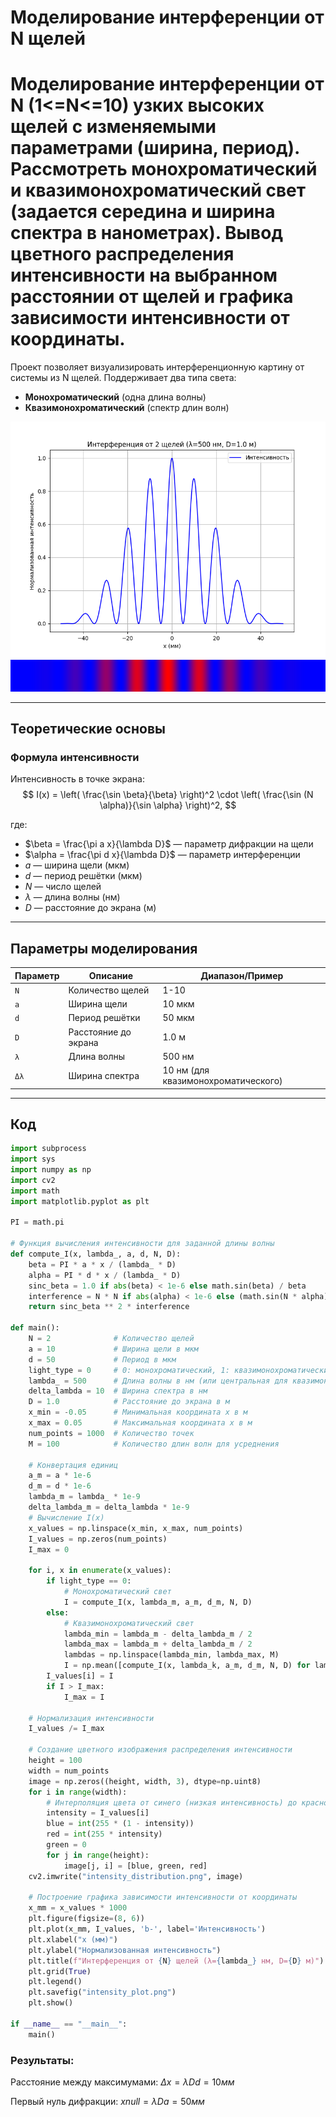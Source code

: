 #  Моделирование интерференции от N щелей
# Моделирование интерференции от N (1<=N<=10) узких высоких щелей c изменяемыми параметрами (ширина, период). Рассмотреть монохроматический и квазимонохроматический свет (задается середина и ширина спектра в нанометрах). Вывод цветного распределения интенсивности на выбранном расстоянии от щелей и графика зависимости интенсивности от координаты.

Проект позволяет визуализировать интерференционную картину от системы из N щелей. Поддерживает два типа света:
- **Монохроматический** (одна длина волны)
- **Квазимонохроматический** (спектр длин волн)

![График интенсивности](intensity_plot.png) 
![Цветная картина](intensity_distribution.png)

---

##  Теоретические основы

### Формула интенсивности
Интенсивность в точке экрана:
$$ I(x) = \left( \frac{\sin \beta}{\beta} \right)^2 \cdot \left( \frac{\sin (N \alpha)}{\sin \alpha} \right)^2, $$


где:
- $\beta = \frac{\pi a x}{\lambda D}$ — параметр дифракции на щели
- $\alpha = \frac{\pi d x}{\lambda D}$ — параметр интерференции
- $a$ — ширина щели (мкм)
- $d$ — период решётки (мкм)
- $N$ — число щелей
- $\lambda$ — длина волны (нм)
- $D$ — расстояние до экрана (м)

---

##  Параметры моделирования
| Параметр        | Описание                          | Диапазон/Пример     |
|-----------------|-----------------------------------|---------------------|
| `N`             | Количество щелей                  | 1-10                |
| `a`             | Ширина щели                       | 10 мкм             |
| `d`             | Период решётки                    | 50 мкм             |
| `D`             | Расстояние до экрана              | 1.0 м              |
| `λ`             | Длина волны                       | 500 нм             |
| `Δλ`            | Ширина спектра                    | 10 нм (для квазимонохроматического) |

---

##  Код
```python
import subprocess
import sys
import numpy as np
import cv2
import math
import matplotlib.pyplot as plt

PI = math.pi

# Функция вычисления интенсивности для заданной длины волны
def compute_I(x, lambda_, a, d, N, D):
    beta = PI * a * x / (lambda_ * D)
    alpha = PI * d * x / (lambda_ * D)
    sinc_beta = 1.0 if abs(beta) < 1e-6 else math.sin(beta) / beta
    interference = N * N if abs(alpha) < 1e-6 else (math.sin(N * alpha) / math.sin(alpha)) ** 2
    return sinc_beta ** 2 * interference

def main():
    N = 2              # Количество щелей
    a = 10             # Ширина щели в мкм
    d = 50             # Период в мкм
    light_type = 0     # 0: монохроматический, 1: квазимонохроматический
    lambda_ = 500      # Длина волны в нм (или центральная для квазимонохроматического)
    delta_lambda = 10  # Ширина спектра в нм
    D = 1.0            # Расстояние до экрана в м
    x_min = -0.05      # Минимальная координата x в м
    x_max = 0.05       # Максимальная координата x в м
    num_points = 1000  # Количество точек
    M = 100            # Количество длин волн для усреднения
    
    # Конвертация единиц
    a_m = a * 1e-6           
    d_m = d * 1e-6           
    lambda_m = lambda_ * 1e-9
    delta_lambda_m = delta_lambda * 1e-9 
    # Вычисление I(x)
    x_values = np.linspace(x_min, x_max, num_points)
    I_values = np.zeros(num_points)
    I_max = 0

    for i, x in enumerate(x_values):
        if light_type == 0:
            # Монохроматический свет
            I = compute_I(x, lambda_m, a_m, d_m, N, D)
        else:
            # Квазимонохроматический свет
            lambda_min = lambda_m - delta_lambda_m / 2
            lambda_max = lambda_m + delta_lambda_m / 2
            lambdas = np.linspace(lambda_min, lambda_max, M)
            I = np.mean([compute_I(x, lambda_k, a_m, d_m, N, D) for lambda_k in lambdas])
        I_values[i] = I
        if I > I_max:
            I_max = I

    # Нормализация интенсивности
    I_values /= I_max

    # Создание цветного изображения распределения интенсивности
    height = 100
    width = num_points
    image = np.zeros((height, width, 3), dtype=np.uint8)
    for i in range(width):
        # Интерполяция цвета от синего (низкая интенсивность) до красного (высокая)
        intensity = I_values[i]
        blue = int(255 * (1 - intensity))
        red = int(255 * intensity)         
        green = 0                          
        for j in range(height):
            image[j, i] = [blue, green, red]
    cv2.imwrite("intensity_distribution.png", image)

    # Построение графика зависимости интенсивности от координаты
    x_mm = x_values * 1000
    plt.figure(figsize=(8, 6))
    plt.plot(x_mm, I_values, 'b-', label='Интенсивность')
    plt.xlabel("x (мм)")
    plt.ylabel("Нормализованная интенсивность")
    plt.title(f"Интерференция от {N} щелей (λ={lambda_} нм, D={D} м)")
    plt.grid(True)
    plt.legend()
    plt.savefig("intensity_plot.png")
    plt.show()

if __name__ == "__main__":
    main()
```

### Результаты:

Расстояние между максимумами:
$Δx=λDd =10 мм$


Первый нуль дифракции:
$xnull=λDa=50 мм$
